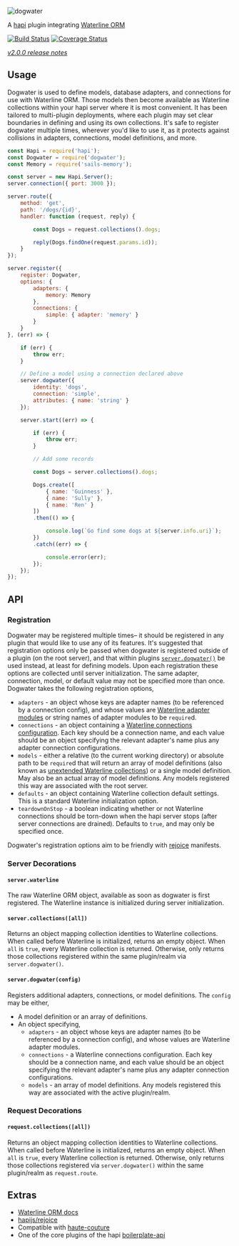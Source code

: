 ![dogwater](http://i.imgur.com/FPjWX9s.png)

A [hapi](https://github.com/hapijs/hapi) plugin integrating [Waterline ORM](https://github.com/balderdashy/waterline)

[![Build Status](https://travis-ci.org/devinivy/dogwater.svg?branch=master)](https://travis-ci.org/devinivy/dogwater) [![Coverage Status](http://coveralls.io/repos/devinivy/dogwater/badge.svg?branch=master&service=github)](http://coveralls.io/github/devinivy/dogwater?branch=master)

[*v2.0.0 release notes*](https://github.com/devinivy/dogwater/issues/46)

## Usage
Dogwater is used to define models, database adapters, and connections for use with Waterline ORM.  Those models then become available as Waterline collections within your hapi server where it is most convenient.  It has been tailored to multi-plugin deployments, where each plugin may set clear boundaries in defining and using its own collections.  It's safe to register dogwater multiple times, wherever you'd like to use it, as it protects against collisions in adapters, connections, model definitions, and more.

```js
const Hapi = require('hapi');
const Dogwater = require('dogwater');
const Memory = require('sails-memory');

const server = new Hapi.Server();
server.connection({ port: 3000 });

server.route({
    method: 'get',
    path: '/dogs/{id}',
    handler: function (request, reply) {

        const Dogs = request.collections().dogs;

        reply(Dogs.findOne(request.params.id));
    }
});

server.register({
    register: Dogwater,
    options: {
        adapters: {
            memory: Memory
        },
        connections: {
            simple: { adapter: 'memory' }
        }
    }
}, (err) => {

    if (err) {
        throw err;
    }

    // Define a model using a connection declared above
    server.dogwater({
        identity: 'dogs',
        connection: 'simple',
        attributes: { name: 'string' }
    });

    server.start((err) => {

        if (err) {
            throw err;
        }

        // Add some records

        const Dogs = server.collections().dogs;

        Dogs.create([
            { name: 'Guinness' },
            { name: 'Sully' },
            { name: 'Ren' }
        ])
        .then(() => {

            console.log(`Go find some dogs at ${server.info.uri}`);
        })
        .catch((err) => {

            console.error(err);
        });
    });
});
```

## API
### Registration
Dogwater may be registered multiple times– it should be registered in any plugin that would like to use any of its features.  It's suggested that registration options only be passed when dogwater is registered outside of a plugin (on the root server), and that within plugins [`server.dogwater()`](#serverdogwaterconfig) be used instead, at least for defining models.  Upon each registration these options are collected until server initialization.  The same adapter, connection, model, or default value may not be specified more than once. Dogwater takes the following registration options,

  - `adapters` - an object whose keys are adapter names (to be referenced by a connection config), and whose values are [Waterline adapter modules](https://github.com/balderdashy/waterline-docs/blob/master/README.md#supported-adapters) or string names of adapter modules to be `require`d.
  - `connections` - an object containing a [Waterline connections configuration](http://sailsjs.org/#!/documentation/reference/sails.config/sails.config.connections.html).  Each key should be a connection name, and each value should be an object specifying the relevant adapter's name plus any adapter connection configurations.
  - `models` - either a relative (to the current working directory) or absolute path to be `require`d that will return an array of model definitions (also known as [unextended Waterline collections](https://github.com/balderdashy/waterline-docs/blob/master/models/models.md#how-to-define-a-model)) or a single model definition.  May also be an actual array of model definitions.  Any models registered this way are associated with the root server.
  - `defaults` - an object containing Waterline collection default settings.  This is a standard Waterline initialization option.
  - `teardownOnStop` - a boolean indicating whether or not Waterline connections should be torn-down when the hapi server stops (after server connections are drained).  Defaults to `true`, and may only be specified once.

Dogwater's registration options aim to be friendly with [rejoice](https://github.com/hapijs/rejoice) manifests.

### Server Decorations
#### `server.waterline`
The raw Waterline ORM object, available as soon as dogwater is first registered.  The Waterline instance is initialized during server initialization.

#### `server.collections([all])`
Returns an object mapping collection identities to Waterline collections.  When called before Waterline is initialized, returns an empty object.  When `all` is `true`, every Waterline collection is returned.  Otherwise, only returns those collections registered within the same plugin/realm via `server.dogwater()`.

#### `server.dogwater(config)`
Registers additional adapters, connections, or model definitions.  The `config` may be either,
  - A model definition or an array of definitions.
  - An object specifying,
    - `adapters` - an object whose keys are adapter names (to be referenced by a connection config), and whose values are Waterline adapter modules.
    - `connections` - a Waterline connections configuration.  Each key should be a connection name, and each value should be an object specifying the relevant adapter's name plus any adapter connection configurations.
    - `models` - an array of model definitions.  Any models registered this way are associated with the active plugin/realm.

### Request Decorations
#### `request.collections([all])`
Returns an object mapping collection identities to Waterline collections.  When called before Waterline is initialized, returns an empty object.  When `all` is `true`, every Waterline collection is returned.  Otherwise, only returns those collections registered via `server.dogwater()` within the same plugin/realm as `request.route`.

## Extras
  - [Waterline ORM docs](https://github.com/balderdashy/waterline-docs)
  - [hapijs/rejoice](https://github.com/hapijs/rejoice)
  - Compatible with [haute-couture](https://github.com/devinivy/haute-couture)
  - One of the core plugins of the hapi [boilerplate-api](https://github.com/devinivy/boilerplate-api)
